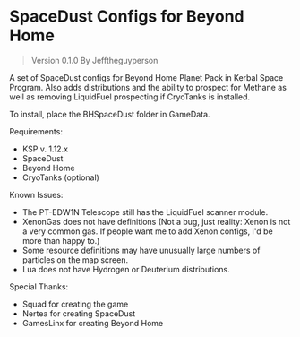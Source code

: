 # SpaceDust Configs for Beyond Home 

> Version 0.1.0 By Jefftheguyperson

A set of SpaceDust configs for Beyond Home Planet Pack in Kerbal Space Program. Also adds distributions and the ability to prospect for Methane as well as removing LiquidFuel prospecting if CryoTanks is installed.

To install, place the BHSpaceDust folder in GameData.

Requirements:
- KSP v. 1.12.x
- SpaceDust
- Beyond Home
- CryoTanks (optional)

Known Issues:
- The PT-EDW1N Telescope still has the LiquidFuel scanner module.
- XenonGas does not have definitions (Not a bug, just reality: Xenon is not a very common gas. If people want me to add Xenon configs, I'd be more than happy to.)
- Some resource definitions may have unusually large numbers of particles on the map screen.
- Lua does not have Hydrogen or Deuterium distributions.

Special Thanks:
- Squad for creating the game
- Nertea for creating SpaceDust
- GamesLinx for creating Beyond Home
